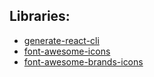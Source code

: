 ##  Libraries:
* [generate-react-cli](https://www.npmjs.com/package/generate-react-cli)
* [font-awesome-icons](https://fontawesome.com/v5/docs/web/use-with/react)
* [font-awesome-brands-icons](https://www.npmjs.com/package/@fortawesome/free-brands-svg-icons)
